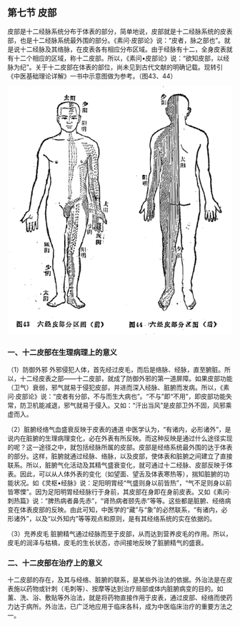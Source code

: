 ## 第七节  皮部

皮部是十二经脉系统分布于体表的部分，简单地说，皮部就是十二经脉系统的皮表部，也是十二经脉系统最外围的部分。《素问·皮部论》说：“皮者，脉之部也”。就是说十二经脉及其络脉，在皮表各有相应分布区域。由于经脉有十二，全身皮表就有十二个相应的区域，称十二皮部。所以，《素问•皮部论》说：“欲知皮部，以经脉为纪”。关于十二皮部在体表的部位，尚未见到古代文献的明确记载。现转引《中医基础理论详解》一书中示意图做为参考。（图43、44）

![](./img/3图43、44..png)

### 一、十二皮部在生理病理上的意义

（1）防御外邪  外邪侵犯人体，首先经过皮毛，而后是络脉、经脉，直至腑脏。所以，十二经皮表之部——十二皮部，就成了防御外邪的第一道屏障。如果皮部功能（卫气）衰弱，邪气就易于侵犯皮部，并进而深入经脉、脏腑而发病。所以，《素问·皮部论》说：“皮者有分部，不与而生大病也”。“不与”即“不用”，即皮部功能失常，防卫机能减退，邪气就易于侵入。又如：“汗出当风”是皮部卫外不固，风邪乘虚而入。

（2）脏腑经络气血盛衰反映于皮表的通道  中医学认为，“有诸内，必形诸外”，是说内在脏腑的生理病理变化，必在外表有所反映。而这种反映是通过什么途径实现的呢？这一途径之中，就包括经脉所属的皮部。皮部是经络系统最外围的达于体表的部分。这样，脏腑就通过经脉、络脉，以及皮部，使体表和脏腑之间建立了直接联系。所以，脏腑气化活动及其精气盛衰变化，就可通过十二经脉、皮部反映于体表。因此，可以从人体外表的变化（如望面、望舌及体表寒热等），揣知脏腑的功能状况。如《灵枢•经脉》说：足阳明胃经“气盛则身以前皆热”，“气不足则身以前皆寒慄”。因为足阳明胃经经脉行于身前，其皮部在身即在身前皮表。又如《素问·刺热篇》说：“脾热病者鼻先赤”，“肾热病者颐先赤”等等。这些都是脏腑、经络病变在体表皮部的反映。由此可知，中医学的“藏”与“象”的必然联系，“有诸内，必形诸外”，以及“以外知内”等等观点和原则，是有其经络系统的实在依据的。

（3）充养皮毛  脏腑精气通过经脉而至于皮部，从而达到营养皮毛的作用。所以，皮毛的润泽与枯槁，皮毛的生长状态，亦间接地反映了脏腑精气的盛衰。

### 二、十二皮部在治疗上的意义

十二皮部的存在，及其与经络、脏腑的联系，是某些外治法的依据。外治法是在皮表施以药物或针刺（毛刺等）、按摩等达到治疗局部或体内脏腑病变的目的。如薰、洗、浴、敷贴等外治法，就是将药物直接作用于皮表，通过皮部、经络而使药力达于病所。外治法，已广泛地应用于临床各科，成为中医临床治疗的重要方法之一。
